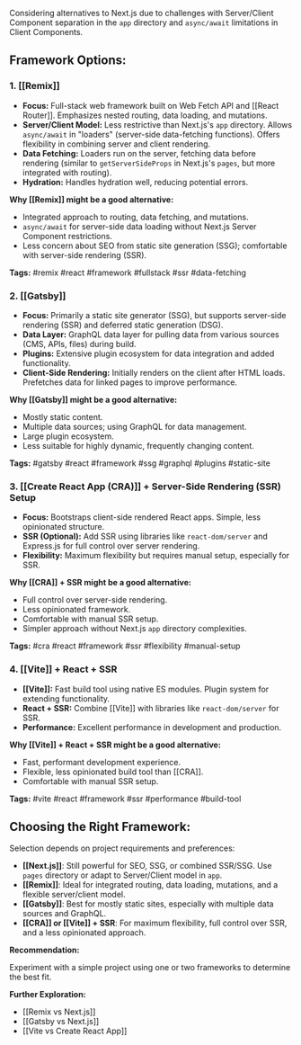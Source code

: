 
Considering alternatives to Next.js due to challenges with Server/Client Component separation in the `app` directory and `async/await` limitations in Client Components.

## Framework Options:

### 1. [[Remix]]

*   **Focus:** Full-stack web framework built on Web Fetch API and [[React Router]]. Emphasizes nested routing, data loading, and mutations.
*   **Server/Client Model:** Less restrictive than Next.js's `app` directory. Allows `async/await` in "loaders" (server-side data-fetching functions). Offers flexibility in combining server and client rendering.
*   **Data Fetching:** Loaders run on the server, fetching data before rendering (similar to `getServerSideProps` in Next.js's `pages`, but more integrated with routing).
*   **Hydration:** Handles hydration well, reducing potential errors.

**Why [[Remix]] might be a good alternative:**

*   Integrated approach to routing, data fetching, and mutations.
*   `async/await` for server-side data loading without Next.js Server Component restrictions.
*   Less concern about SEO from static site generation (SSG); comfortable with server-side rendering (SSR).

**Tags:** #remix #react #framework #fullstack #ssr #data-fetching

### 2. [[Gatsby]]

*   **Focus:** Primarily a static site generator (SSG), but supports server-side rendering (SSR) and deferred static generation (DSG).
*   **Data Layer:** GraphQL data layer for pulling data from various sources (CMS, APIs, files) during build.
*   **Plugins:** Extensive plugin ecosystem for data integration and added functionality.
*   **Client-Side Rendering:** Initially renders on the client after HTML loads. Prefetches data for linked pages to improve performance.

**Why [[Gatsby]] might be a good alternative:**

*   Mostly static content.
*   Multiple data sources; using GraphQL for data management.
*   Large plugin ecosystem.
*   Less suitable for highly dynamic, frequently changing content.

**Tags:** #gatsby #react #framework #ssg #graphql #plugins #static-site

### 3. [[Create React App (CRA)]] + Server-Side Rendering (SSR) Setup

*   **Focus:** Bootstraps client-side rendered React apps. Simple, less opinionated structure.
*   **SSR (Optional):** Add SSR using libraries like `react-dom/server` and Express.js for full control over server rendering.
*   **Flexibility:** Maximum flexibility but requires manual setup, especially for SSR.

**Why [[CRA]] + SSR might be a good alternative:**

*   Full control over server-side rendering.
*   Less opinionated framework.
*   Comfortable with manual SSR setup.
*   Simpler approach without Next.js `app` directory complexities.

**Tags:** #cra #react #framework #ssr #flexibility #manual-setup

### 4. [[Vite]] + React + SSR

*   **[[Vite]]:** Fast build tool using native ES modules. Plugin system for extending functionality.
*   **React + SSR:** Combine [[Vite]] with libraries like `react-dom/server` for SSR.
*   **Performance:** Excellent performance in development and production.

**Why [[Vite]] + React + SSR might be a good alternative:**

*   Fast, performant development experience.
*   Flexible, less opinionated build tool than [[CRA]].
*   Comfortable with manual SSR setup.

**Tags:** #vite #react #framework #ssr #performance #build-tool

## Choosing the Right Framework:

Selection depends on project requirements and preferences:

*   **[[Next.js]]**: Still powerful for SEO, SSG, or combined SSR/SSG. Use `pages` directory or adapt to Server/Client model in `app`.
*   **[[Remix]]**: Ideal for integrated routing, data loading, mutations, and a flexible server/client model.
*   **[[Gatsby]]**: Best for mostly static sites, especially with multiple data sources and GraphQL.
*   **[[CRA]] or [[Vite]] + SSR**: For maximum flexibility, full control over SSR, and a less opinionated approach.

**Recommendation:**

Experiment with a simple project using one or two frameworks to determine the best fit.

**Further Exploration:**

*   [[Remix vs Next.js]]
*   [[Gatsby vs Next.js]]
*   [[Vite vs Create React App]]
